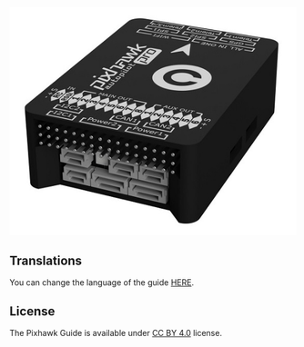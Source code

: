 
![pixhawk](../assets/pixhawk3D.jpg)

## Translations

You can change the language of the guide [HERE](https://pixhawk.drotek.com/).


## License

The Pixhawk Guide is available under [CC BY 4.0](https://creativecommons.org/licenses/by/4.0/) license. 



